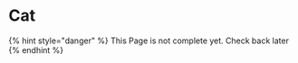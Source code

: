 # Cat

{% hint style="danger" %}
This Page is not complete yet. Check back later
{% endhint %}

<figure><img src="https://github.com/user-attachments/assets/cb7e6f6e-febd-4e82-8742-358dbfb08dc4" alt=""><figcaption></figcaption></figure>
